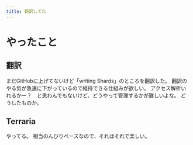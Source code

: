 ```yaml
---
title: 翻訳してた
---
```


# やったこと

## 翻訳

まだGitHubに上げてないけど「writing Shards」のところを翻訳した。
翻訳のやる気が急速に下がっているので維持できる仕組みが欲しい。
アクセス解析いれるかー？　と思わんでもないけど、どうやって管理するかが難しいよな。
どうしたものか。

## Terraria

やってる。
相当のんびりペースなので、それはそれで楽しい。
